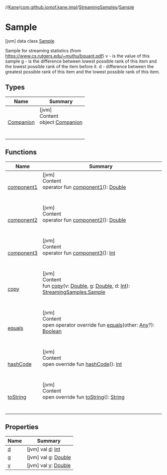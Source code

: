 //[Kane](../../../index.md)/[com.github.jomof.kane.impl](../../index.md)/[StreamingSamples](../index.md)/[Sample](index.md)



# Sample  
 [jvm] data class [Sample](index.md)

Sample for streaming statistics (from https://www.cs.rutgers.edu/~muthu/bquant.pdf) v - is the value of this sample g - is the difference between lowest possible rank of this item and the     lowest possible rank of the item before it. d - difference between the greatest possible rank of this item and the     lowest possible rank of this item.

   


## Types  
  
|  Name|  Summary| 
|---|---|
| <a name="com.github.jomof.kane.impl/StreamingSamples.Sample.Companion///PointingToDeclaration/"></a>[Companion](-companion/index.md)| <a name="com.github.jomof.kane.impl/StreamingSamples.Sample.Companion///PointingToDeclaration/"></a>[jvm]  <br>Content  <br>object [Companion](-companion/index.md)  <br><br><br>


## Functions  
  
|  Name|  Summary| 
|---|---|
| <a name="com.github.jomof.kane.impl/StreamingSamples.Sample/component1/#/PointingToDeclaration/"></a>[component1](component1.md)| <a name="com.github.jomof.kane.impl/StreamingSamples.Sample/component1/#/PointingToDeclaration/"></a>[jvm]  <br>Content  <br>operator fun [component1](component1.md)(): [Double](https://kotlinlang.org/api/latest/jvm/stdlib/kotlin/-double/index.html)  <br><br><br>
| <a name="com.github.jomof.kane.impl/StreamingSamples.Sample/component2/#/PointingToDeclaration/"></a>[component2](component2.md)| <a name="com.github.jomof.kane.impl/StreamingSamples.Sample/component2/#/PointingToDeclaration/"></a>[jvm]  <br>Content  <br>operator fun [component2](component2.md)(): [Double](https://kotlinlang.org/api/latest/jvm/stdlib/kotlin/-double/index.html)  <br><br><br>
| <a name="com.github.jomof.kane.impl/StreamingSamples.Sample/component3/#/PointingToDeclaration/"></a>[component3](component3.md)| <a name="com.github.jomof.kane.impl/StreamingSamples.Sample/component3/#/PointingToDeclaration/"></a>[jvm]  <br>Content  <br>operator fun [component3](component3.md)(): [Int](https://kotlinlang.org/api/latest/jvm/stdlib/kotlin/-int/index.html)  <br><br><br>
| <a name="com.github.jomof.kane.impl/StreamingSamples.Sample/copy/#kotlin.Double#kotlin.Double#kotlin.Int/PointingToDeclaration/"></a>[copy](copy.md)| <a name="com.github.jomof.kane.impl/StreamingSamples.Sample/copy/#kotlin.Double#kotlin.Double#kotlin.Int/PointingToDeclaration/"></a>[jvm]  <br>Content  <br>fun [copy](copy.md)(v: [Double](https://kotlinlang.org/api/latest/jvm/stdlib/kotlin/-double/index.html), g: [Double](https://kotlinlang.org/api/latest/jvm/stdlib/kotlin/-double/index.html), d: [Int](https://kotlinlang.org/api/latest/jvm/stdlib/kotlin/-int/index.html)): [StreamingSamples.Sample](index.md)  <br><br><br>
| <a name="kotlin/Any/equals/#kotlin.Any?/PointingToDeclaration/"></a>[equals](../../../com.github.jomof.kane.impl.visitor/-difference-visitor/index.md#%5Bkotlin%2FAny%2Fequals%2F%23kotlin.Any%3F%2FPointingToDeclaration%2F%5D%2FFunctions%2F-1221086991)| <a name="kotlin/Any/equals/#kotlin.Any?/PointingToDeclaration/"></a>[jvm]  <br>Content  <br>open operator override fun [equals](../../../com.github.jomof.kane.impl.visitor/-difference-visitor/index.md#%5Bkotlin%2FAny%2Fequals%2F%23kotlin.Any%3F%2FPointingToDeclaration%2F%5D%2FFunctions%2F-1221086991)(other: [Any](https://kotlinlang.org/api/latest/jvm/stdlib/kotlin/-any/index.html)?): [Boolean](https://kotlinlang.org/api/latest/jvm/stdlib/kotlin/-boolean/index.html)  <br><br><br>
| <a name="kotlin/Any/hashCode/#/PointingToDeclaration/"></a>[hashCode](../../../com.github.jomof.kane.impl.visitor/-difference-visitor/index.md#%5Bkotlin%2FAny%2FhashCode%2F%23%2FPointingToDeclaration%2F%5D%2FFunctions%2F-1221086991)| <a name="kotlin/Any/hashCode/#/PointingToDeclaration/"></a>[jvm]  <br>Content  <br>open override fun [hashCode](../../../com.github.jomof.kane.impl.visitor/-difference-visitor/index.md#%5Bkotlin%2FAny%2FhashCode%2F%23%2FPointingToDeclaration%2F%5D%2FFunctions%2F-1221086991)(): [Int](https://kotlinlang.org/api/latest/jvm/stdlib/kotlin/-int/index.html)  <br><br><br>
| <a name="kotlin/Any/toString/#/PointingToDeclaration/"></a>[toString](../../../com.github.jomof.kane.impl.visitor/-difference-visitor/index.md#%5Bkotlin%2FAny%2FtoString%2F%23%2FPointingToDeclaration%2F%5D%2FFunctions%2F-1221086991)| <a name="kotlin/Any/toString/#/PointingToDeclaration/"></a>[jvm]  <br>Content  <br>open override fun [toString](../../../com.github.jomof.kane.impl.visitor/-difference-visitor/index.md#%5Bkotlin%2FAny%2FtoString%2F%23%2FPointingToDeclaration%2F%5D%2FFunctions%2F-1221086991)(): [String](https://kotlinlang.org/api/latest/jvm/stdlib/kotlin/-string/index.html)  <br><br><br>


## Properties  
  
|  Name|  Summary| 
|---|---|
| <a name="com.github.jomof.kane.impl/StreamingSamples.Sample/d/#/PointingToDeclaration/"></a>[d](d.md)| <a name="com.github.jomof.kane.impl/StreamingSamples.Sample/d/#/PointingToDeclaration/"></a> [jvm] val [d](d.md): [Int](https://kotlinlang.org/api/latest/jvm/stdlib/kotlin/-int/index.html)   <br>
| <a name="com.github.jomof.kane.impl/StreamingSamples.Sample/g/#/PointingToDeclaration/"></a>[g](g.md)| <a name="com.github.jomof.kane.impl/StreamingSamples.Sample/g/#/PointingToDeclaration/"></a> [jvm] val [g](g.md): [Double](https://kotlinlang.org/api/latest/jvm/stdlib/kotlin/-double/index.html)   <br>
| <a name="com.github.jomof.kane.impl/StreamingSamples.Sample/v/#/PointingToDeclaration/"></a>[v](v.md)| <a name="com.github.jomof.kane.impl/StreamingSamples.Sample/v/#/PointingToDeclaration/"></a> [jvm] val [v](v.md): [Double](https://kotlinlang.org/api/latest/jvm/stdlib/kotlin/-double/index.html)   <br>

